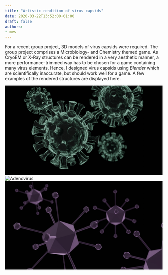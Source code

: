 ```yaml
---
title: "Artistic rendition of virus capsids"
date: 2020-03-22T13:52:00+01:00
draft: false
authors:
- mes
---
```

For a recent group project, 3D models of virus capsids were required. The group project comprises a Microbiology- and Chemistry themed game. As CryoEM or X-Ray structures can be rendered in a very aesthetic manner, a more performance-trimmed way has to be chosen for a game containing many virus elements. Hence, I designed virus capsids using *Blender* which are scientifically inaccurate, but should work well for a game. A few examples of the rendered structures are displayed here.

![Influenzavirus](./Influenza_mid.jpeg)
![Adenovirus](./Adeno.jpeg)
![Adenovirus](./Adeno_LP.jpeg)